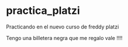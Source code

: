 # practica_platzi
Practicando en el nuevo curso de freddy platzi



Tengo una billetera negra que me regalo vale !!!! 
